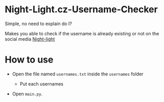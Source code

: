 # Night-Light.cz-Username-Checker
Simple, no need to explain do I?

Makes you able to check if the username is already existing or not on the social media [Night-light](https://night-light.cz/home)

# How to use

- Open the file named `usernames.txt` inside the `usernames` folder
  - Put each usernames

- Open `main.py`.
